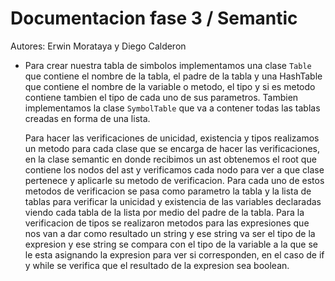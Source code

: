 Documentacion fase 3 / Semantic
=====================================
Autores: Erwin Morataya y Diego Calderon

 -	Para crear nuestra tabla de simbolos implementamos una clase `Table` que contiene el nombre de la tabla, el padre de la tabla y una 	HashTable que contiene el nombre de la variable o metodo, el tipo y si es metodo contiene tambien el tipo de cada uno de sus 		parametros. Tambien implementamos la clase `SymbolTable` que va a contener todas las tablas creadas en forma de una lista.

 	Para hacer las verificaciones de unicidad, existencia y tipos realizamos un metodo para cada clase que se encarga de hacer las verificaciones, en la clase semantic en donde recibimos un ast obtenemos el root que contiene los nodos del ast y verificamos cada nodo para ver a que clase pertenece y aplicarle su metodo de verificacion. Para cada uno de estos metodos de verificacion se pasa como parametro la tabla y la lista de tablas para verificar la unicidad y existencia de las variables declaradas viendo cada tabla de la lista por medio del padre de la tabla. Para la verificacion de tipos se realizaron metodos para las expresiones que nos van a dar como resultado un string y ese string va ser el tipo de la expresion y ese string se compara con el tipo de la variable a la que se le esta asignando la expresion para ver si corresponden, en el caso de if y while se verifica que el resultado de la expresion sea boolean.